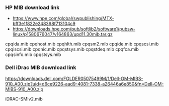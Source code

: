 ### HP MIB download link
* https://www.hpe.com/global/swpublishing/MTX-bff3e1f822e248398f713104c9
* https://downloads.hpe.com/pub/softlib2/software1/pubsw-linux/p1580676047/v164863/upd11.30mib.tar.gz

cpqida.mib
cpqhost.mib
cpqhlth.mib
cpqsm2.mib
cpqide.mib
cpqscsi.mib
cpqiscsi.mib
cpqnic.mib
cpqstsys.mib
cpqstdeq.mib
cpqfca.mib
cpqsinfo.mib
cpqstsys.mib


### Dell iDrac MIB download link
https://downloads.dell.com/FOLDER05075499M/1/Dell-OM-MIBS-910_A00.zip?uid=d6ce9226-aad9-4081-7338-a26446a6e850&fn=Dell-OM-MIBS-910_A00.zip

iDRAC-SMIv2.mib
